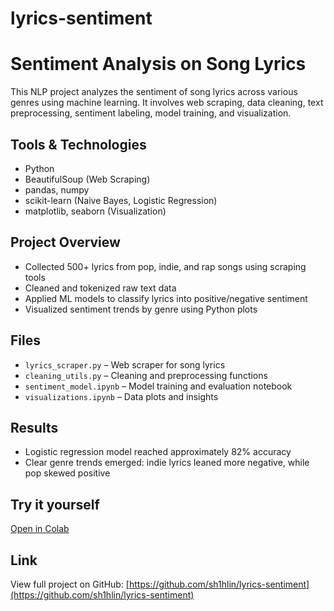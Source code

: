 # lyrics-sentiment

# Sentiment Analysis on Song Lyrics
This NLP project analyzes the sentiment of song lyrics across various genres using machine learning. It involves web scraping, data cleaning, text preprocessing, sentiment labeling, model training, and visualization.

## Tools & Technologies
- Python  
- BeautifulSoup (Web Scraping)  
- pandas, numpy  
- scikit-learn (Naive Bayes, Logistic Regression)  
- matplotlib, seaborn (Visualization)

## Project Overview
- Collected 500+ lyrics from pop, indie, and rap songs using scraping tools  
- Cleaned and tokenized raw text data  
- Applied ML models to classify lyrics into positive/negative sentiment  
- Visualized sentiment trends by genre using Python plots

## Files
- `lyrics_scraper.py` – Web scraper for song lyrics  
- `cleaning_utils.py` – Cleaning and preprocessing functions  
- `sentiment_model.ipynb` – Model training and evaluation notebook  
- `visualizations.ipynb` – Data plots and insights

## Results
- Logistic regression model reached approximately 82% accuracy  
- Clear genre trends emerged: indie lyrics leaned more negative, while pop skewed positive

## Try it yourself
[Open in Colab](https://colab.research.google.com/github/sh1hlin/lyrics-sentiment/blob/main/sentiment_model.ipynb)

## Link
View full project on GitHub: [https://github.com/sh1hlin/lyrics-sentiment](https://github.com/sh1hlin/lyrics-sentiment)
